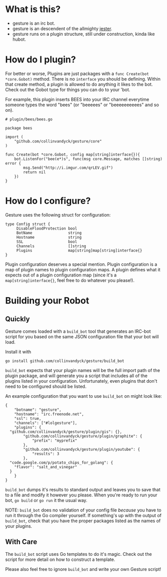 # What is this?

* gesture is an irc bot.
* gesture is an descendent of the allmighty <a href="http://github.com/dietrichf/jester">jester</a>.
* gesture runs on a plugin structure, still under construction, kinda like hubot.

# How do I plugin?

For better or worse, Plugins are just packages with a `func Create(bot
*core.Gobot)` method. There is no `interface` you should be defining. Within
that create method, a plugin is allowed to do anything it likes to the bot.
Check out the Gobot type for things you can do to your 'bot.

For example, this plugin inserts BEES into your IRC channel everytime someone
types the word "bees" (or "beeeees" or "beeeeeeeeees" and so on).
	
	# plugin/bees/bees.go

	package bees

	import (
		"github.com/collinvandyck/gesture/core"
	)

	func Create(bot *core.Gobot, config map[string]interface{}){
		bot.ListenFor("bee(e*)s", func(msg core.Message, matches []string) error {
			msg.Send("http://i.imgur.com/qrLEV.gif")
			return nil
		})
	}

# How do I configure?

Gesture uses the following struct for configuration:
 
    type Config struct {
         DisableFloodProtection bool
         BotName                string
         Hostname               string
         SSL                    bool
         Channels               []string
         Plugins                map[string]map[string]interface{}
    } 


Plugin configuration deserves a special mention. Plugin configuration is a map
of plugin names to plugin configuration maps. A plugin defines what it expects
out of a plugin configuration map (since it's a `map[string]interface{}`, feel
free to do whatever you please!). 

# Building your Robot


## Quickly

Gesture comes loaded with a `build_bot` tool that generates an IRC-bot script
for you based on the same JSON configuration file that your bot will load.

Install it with

    go install github.com/collinvandyck/gesture/build_bot

`build_bot` expects that your plugin names will be the full import path of the
plugin package, and will generate you a script that includes all of the plugins
listed in your configuration. Unfortunately, even plugins that don't need to be
configured should be listed.

An example configuration that you want to use `build_bot` on might look like:

	{
		"botname": "gesture",
		"hostname": "irc.freenode.net",
		"ssl": true,
		"channels": ["#lolgesture"],
		"plugins": {
      "github.com/collinvandyck/gesture/plugin/gis": {},
			"github.com/collinvandyck/gesture/plugin/graphite": {
				"prefix": "myprefix"
			},
			"github.com/collinvandyck/gesture/plugin/youtube": {
				"results": 3
			},
      "code.google.com/p/potato_chips_for_golang": {
        "flavor": "salt_and_vinegar"
      }
		}
	}

`build_bot` dumps it's results to standard output and leaves you to
save that to a file and modify it however you please. When you're ready to run
your bot, `go build` or `go run` it the usual way.

NOTE: `build_bot` does no validation of your config file *because* you have to
run it through the Go compiler yourself. If something's up with the output of
`build_bot`, check that you have the proper packages listed as the names of your
plugins.

## With Care

The `build_bot` script uses Go templates to do it's magic. Check out the script
for more detail on how to construct a template.

Please also feel free to ignore `build_bot` and write your own Gesture script!

